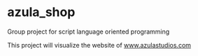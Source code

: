 # azula_shop
Group project for script language oriented programming

This project will visualize the website of www.azulastudios.com
